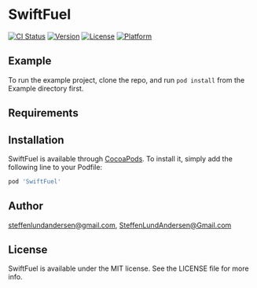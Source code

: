 # SwiftFuel

[![CI Status](https://img.shields.io/travis/steffenlundandersen@gmail.com/SwiftFuel.svg?style=flat)](https://travis-ci.org/steffenlundandersen@gmail.com/SwiftFuel)
[![Version](https://img.shields.io/cocoapods/v/SwiftFuel.svg?style=flat)](https://cocoapods.org/pods/SwiftFuel)
[![License](https://img.shields.io/cocoapods/l/SwiftFuel.svg?style=flat)](https://cocoapods.org/pods/SwiftFuel)
[![Platform](https://img.shields.io/cocoapods/p/SwiftFuel.svg?style=flat)](https://cocoapods.org/pods/SwiftFuel)

## Example

To run the example project, clone the repo, and run `pod install` from the Example directory first.

## Requirements

## Installation

SwiftFuel is available through [CocoaPods](https://cocoapods.org). To install
it, simply add the following line to your Podfile:

```ruby
pod 'SwiftFuel'
```

## Author

steffenlundandersen@gmail.com, SteffenLundAndersen@Gmail.com

## License

SwiftFuel is available under the MIT license. See the LICENSE file for more info.
